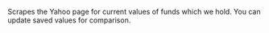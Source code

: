 Scrapes the Yahoo page for current values of funds which we hold.  You can update saved values for comparison.
